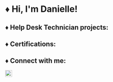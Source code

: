 <h1>♦ Hi, I'm Danielle!

<h2>♦ Help Desk Technician projects:</h2>


<h2>♦ Certifications:</h2>   

<h2>♦ Connect with me:</h2>

[<img align="left" alt="DanielleLail | LinkedIn" width="22px" src="https://cdn.jsdelivr.net/npm/simple-icons@v3/icons/linkedin.svg" />][linkedin]


[linkedin]: https://www.linkedin.com/in/danielle-lail/



<!--
Here are some ideas to get you started:

- 🔭 I’m currently working on ...
- 🌱 I’m currently learning ...
- 👯 I’m looking to collaborate on ...
- 🤔 I’m looking for help with ...
- 💬 Ask me about ...
- 📫 How to reach me: ...
- 😄 Pronouns: ...
- ⚡ Fun fact: ...
-->
